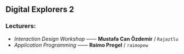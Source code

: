 ## Digital Explorers 2

### Lecturers:
* *Interaction Design Workshop* —— **Mustafa Can Özdemir** / `Rajaztlu`
* *Application Programming* —— **Raimo Pregel** / `raimopew`
